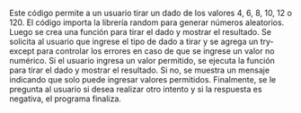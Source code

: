 

Este código permite a un usuario tirar un dado de los valores 4, 6, 8, 10, 12 o 120. El código importa la librería random para generar números aleatorios. Luego se crea una función para tirar el dado y mostrar el resultado. Se solicita al usuario que ingrese el tipo de dado a tirar y se agrega un try-except para controlar los errores en caso de que se ingrese un valor no numérico. Si el usuario ingresa un valor permitido, se ejecuta la función para tirar el dado y mostrar el resultado. Si no, se muestra un mensaje indicando que solo puede ingresar valores permitidos. Finalmente, se le pregunta al usuario si desea realizar otro intento y si la respuesta es negativa, el programa finaliza.